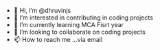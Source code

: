 - 👋 Hi, I’m @dhruvinjs
- 👀 I’m interested in contributing in coding projects
- 🌱 I’m currently learning MCA Fisrt year
- 💞️ I’m looking to collaborate on coding projects
- 📫 How to reach me ...via email 

<!---
dhruvinjs/dhruvinjs is a ✨ special ✨ repository because its `README.md` (this file) appears on your GitHub profile.
You can click the Preview link to take a look at your changes.
--->
